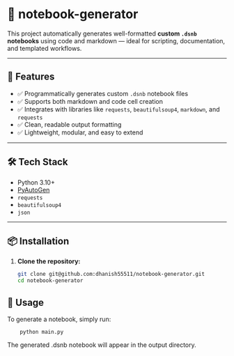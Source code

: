 # 📝 notebook-generator

This project automatically generates well-formatted **custom `.dsnb` notebooks** using code and markdown — ideal for scripting, documentation, and templated workflows.

---

## 🚀 Features

- ✅ Programmatically generates custom `.dsnb` notebook files
- ✅ Supports both markdown and code cell creation
- ✅ Integrates with libraries like `requests`, `beautifulsoup4`, `markdown`, and `requests`
- ✅ Clean, readable output formatting
- ✅ Lightweight, modular, and easy to extend

---

## 🛠️ Tech Stack

- Python 3.10+
- [PyAutoGen](https://pypi.org/project/pyautogen/)
- `requests`
- `beautifulsoup4`
- `json`

---

## 📦 Installation

1. **Clone the repository:**

   ```bash
   git clone git@github.com:dhanish55511/notebook-generator.git
   cd notebook-generator


## 🧪 Usage

To generate a notebook, simply run:

```
    python main.py
```
The generated .dsnb notebook will appear in the output directory.

